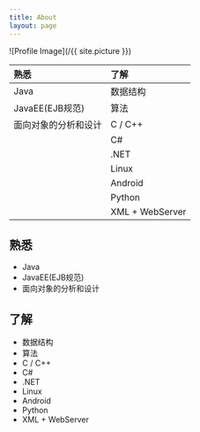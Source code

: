 ```yaml
---
title: About
layout: page
---
```

![Profile Image](/{{ site.picture }})


| 熟悉 | 了解 |
|:-|:-|
| Java | 数据结构 |
| JavaEE(EJB规范) | 算法|
| 面向对象的分析和设计  | C / C++ |
|                     | C# |
|| .NET |
|  | Linux |
|  | Android |
|  | Python |
|  | XML + WebServer |


##  熟悉
+  Java
+  JavaEE(EJB规范)
+  面向对象的分析和设计

##  了解
+  数据结构  
+  算法
+  C / C++
+  C#
+  .NET
+  Linux
+  Android
+  Python
+  XML + WebServer
